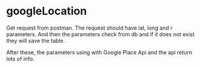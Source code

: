 # googleLocation

Get request from postman. The request should have lat, long and r parameters.
And then the parameters check from db and if it does not exist they will save the table.

After these, the parameters using with Google Place Api and the api return lots of info.
